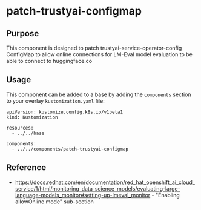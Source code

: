 # patch-trustyai-configmap

## Purpose
This component is designed to patch trustyai-service-operator-config ConfigMap to allow online connections for LM-Eval model evaluation to be able to connect to huggingface.co

## Usage

This component can be added to a base by adding the `components` section to your overlay `kustomization.yaml` file:

```
apiVersion: kustomize.config.k8s.io/v1beta1
kind: Kustomization

resources:
  - ../../base

components:
  - ../../components/patch-trustyai-configmap
```


## Reference
- https://docs.redhat.com/en/documentation/red_hat_openshift_ai_cloud_service/1/html/monitoring_data_science_models/evaluating-large-language-models_monitor#setting-up-lmeval_monitor - "Enabling allowOnline mode" sub-section
